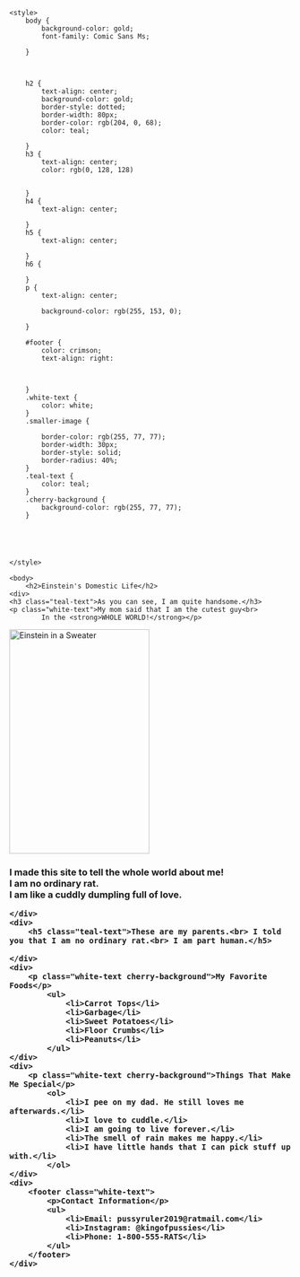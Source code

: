 <html>
	<link href='https://fonts.googleapis.com/css?family=Short Stack' rel='stylesheet'>

	<style>
		body {
			background-color: gold;
			font-family: Comic Sans Ms;

		}



		h2 {
			text-align: center;
			background-color: gold;
			border-style: dotted;
			border-width: 80px;
			border-color: rgb(204, 0, 68);
			color: teal;

		}
		h3 {
			text-align: center;
			color: rgb(0, 128, 128)


		}
		h4 {
			text-align: center;

		}
		h5 {
			text-align: center;

		}
		h6 {

		}
		p {
			text-align: center;
		
			background-color: rgb(255, 153, 0);

		}

		#footer {
			color: crimson;
			text-align: right:
			


		}
		.white-text {
			color: white;
		}
		.smaller-image {
			
			border-color: rgb(255, 77, 77);
			border-width: 30px;
			border-style: solid;
			border-radius: 40%;
		}
		.teal-text {
			color: teal;
		}
		.cherry-background {
			background-color: rgb(255, 77, 77);
		}
		




	</style>
	
	<body>
		<h2>Einstein's Domestic Life</h2>
	<div>
	<h3 class="teal-text">As you can see, I am quite handsome.</h3>
	<p class="white-text">My mom said that I am the cutest guy<br>
			In the <strong>WHOLE WORLD!</strong></p>
		
<img class="smaller-image" src="https://user-images.githubusercontent.com/66884842/85630898-81ccc980-b642-11ea-91f7-feb1de9ce15b.png" alt="Einstein in a Sweater" width="250" height="400" align="center"/>
<h3 class="teal-text">	
		<p class="white-text">I made this site to tell the whole world about me!<br> I am no ordinary rat.<br> I am like a cuddly dumpling full of love.</p>
	</div>
	<div>


	
	</div>
	<div>
		<h5 class="teal-text">These are my parents.<br> I told you that I am no ordinary rat.<br> I am part human.</h5>
		
	</div>
	<div>
		<p class="white-text cherry-background">My Favorite Foods</p>
			<ul>
				<li>Carrot Tops</li>
				<li>Garbage</li>
				<li>Sweet Potatoes</li>
				<li>Floor Crumbs</li>
				<li>Peanuts</li>
			</ul>
	</div>
	<div>
		<p class="white-text cherry-background">Things That Make Me Special</p>
			<ol>
				<li>I pee on my dad. He still loves me afterwards.</li>
				<li>I love to cuddle.</li>
				<li>I am going to live forever.</li>
				<li>The smell of rain makes me happy.</li>
				<li>I have little hands that I can pick stuff up with.</li>
			</ol>
	</div>
	<div>
		<footer class="white-text">
			<p>Contact Information</p>
			<ul>
				<li>Email: pussyruler2019@ratmail.com</li>
				<li>Instagram: @kingofpussies</li>
				<li>Phone: 1-800-555-RATS</li>
			</ul>
		</footer>
	</div>
</body>
</html>



















